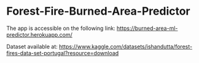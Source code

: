 # Forest-Fire-Burned-Area-Predictor

The app is accessible on the following link: https://burned-area-ml-predictor.herokuapp.com/

Dataset available at: https://www.kaggle.com/datasets/ishandutta/forest-fires-data-set-portugal?resource=download

